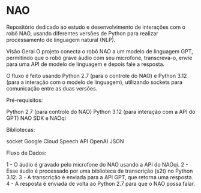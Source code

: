 # NAO
Repositório dedicado ao estudo e desenvolvimento de interações com o robô NAO, usando diferentes versões de Python para realizar processamento de linguagem natural (NLP).

Visão Geral
O projeto conecta o robô NAO a um modelo de linguagem GPT, permitindo que o robô grave áudio com seu microfone, transcreva-o, envie para uma API de modelo de linguagem e depois fale a resposta.

O fluxo é feito usando Python 2.7 (para o controle do NAO) e Python 3.12 (para a interação com o modelo de linguagem), utilizando sockets para comunicação entre as duas versões.

Pré-requisitos:

Python 2.7 (para controle do NAO)
Python 3.12 (para interação com a API do GPT)
NAO SDK e NAOqi

Bibliotecas:

socket
Google Cloud Speech API
OpenAI
JSON

Fluxo de Dados:

1 - O áudio é gravado pelo microfone do NAO usando a API do NAOqi.
2 - Esse áudio é processado por uma biblioteca de transcrição (s2t) no Python 3.12.
3 - A transcrição é enviada para a API GPT, que retorna uma resposta.
4 - A resposta é enviada de volta ao Python 2.7 para que o NAO possa falar.